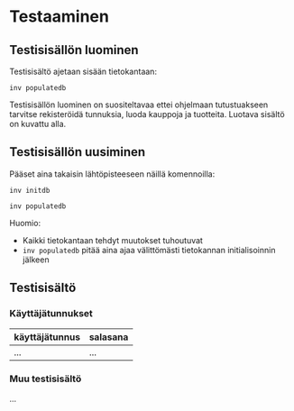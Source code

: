 # Testaaminen

## Testisisällön luominen

Testisisältö ajetaan sisään tietokantaan:

```
inv populatedb
```

Testisisällön luominen on suositeltavaa ettei ohjelmaan tutustuakseen tarvitse rekisteröidä tunnuksia, luoda kauppoja ja tuotteita. Luotava sisältö on kuvattu alla.

## Testisisällön uusiminen

Pääset aina takaisin lähtöpisteeseen näillä komennoilla:

```
inv initdb
```

```
inv populatedb
```

Huomio:
- Kaikki tietokantaan tehdyt muutokset tuhoutuvat
- `inv populatedb` pitää aina ajaa välittömästi tietokannan initialisoinnin jälkeen

## Testisisältö

### Käyttäjätunnukset

| käyttäjätunnus | salasana |
| -------------- | -------- |
| ... | ... |

### Muu testisisältö

...

